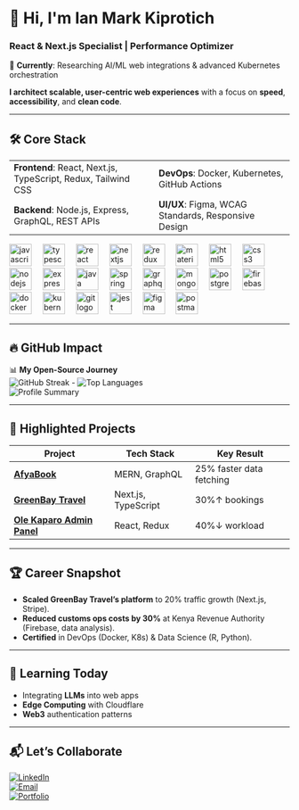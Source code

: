 # 👋 Hi, I'm Ian Mark Kiprotich  
### **React & Next.js Specialist | Performance Optimizer**  
🔭 **Currently**: Researching AI/ML web integrations & advanced Kubernetes orchestration  

**I architect scalable, user-centric web experiences** with a focus on **speed**, **accessibility**, and **clean code**.  

---

## 🛠️ Core Stack  

|||
|------------------------|--------------------|
| **Frontend**: React, Next.js, TypeScript, Redux, Tailwind CSS | **DevOps**: Docker, Kubernetes, GitHub Actions |
| **Backend**: Node.js, Express, GraphQL, REST APIs | **UI/UX**: Figma, WCAG Standards, Responsive Design |



<div align="left">
  <!-- Frontend -->
  <img src="https://cdn.jsdelivr.net/gh/devicons/devicon/icons/javascript/javascript-original.svg" height="40" alt="javascript logo" />
  <img width="12" />
  <img src="https://cdn.jsdelivr.net/gh/devicons/devicon/icons/typescript/typescript-original.svg" height="40" alt="typescript logo" />
  <img width="12" />
  <img src="https://cdn.jsdelivr.net/gh/devicons/devicon/icons/react/react-original.svg" height="40" alt="react logo" />
  <img width="12" />
  <img src="https://cdn.jsdelivr.net/gh/devicons/devicon/icons/nextjs/nextjs-original.svg" height="40" alt="nextjs logo" />
  <img width="12" />
  <img src="https://cdn.jsdelivr.net/gh/devicons/devicon/icons/redux/redux-original.svg" height="40" alt="redux logo" />
  <img width="12" />
  <img src="https://cdn.jsdelivr.net/gh/devicons/devicon/icons/materialui/materialui-original.svg" height="40" alt="materialui logo" />
  <img width="12" />
  <img src="https://cdn.jsdelivr.net/gh/devicons/devicon/icons/html5/html5-original.svg" height="40" alt="html5 logo" />
  <img width="12" />
  <img src="https://cdn.jsdelivr.net/gh/devicons/devicon/icons/css3/css3-original.svg" height="40" alt="css3 logo" />
  
  <!-- Backend/DevOps -->
  <img width="12" />
  <img src="https://cdn.jsdelivr.net/gh/devicons/devicon/icons/nodejs/nodejs-original.svg" height="40" alt="nodejs logo" />
  <img width="12" />
  <img src="https://cdn.jsdelivr.net/gh/devicons/devicon/icons/express/express-original.svg" height="40" alt="express logo" />
  <img width="12" />
  <img src="https://cdn.jsdelivr.net/gh/devicons/devicon/icons/java/java-original.svg" height="40" alt="java logo" />
  <img width="12" />
  <img src="https://cdn.jsdelivr.net/gh/devicons/devicon/icons/spring/spring-original.svg" height="40" alt="spring logo" />
  <img width="12" />
  <img src="https://cdn.jsdelivr.net/gh/devicons/devicon/icons/graphql/graphql-plain.svg" height="40" alt="graphql logo" />
  <img width="12" />
  <img src="https://cdn.jsdelivr.net/gh/devicons/devicon/icons/mongodb/mongodb-original.svg" height="40" alt="mongodb logo" />
  <img width="12" />
  <img src="https://cdn.jsdelivr.net/gh/devicons/devicon/icons/postgresql/postgresql-original.svg" height="40" alt="postgresql logo" />
  <img width="12" />
  <img src="https://cdn.jsdelivr.net/gh/devicons/devicon/icons/firebase/firebase-plain.svg" height="40" alt="firebase logo" />
  <img width="12" />
  <img src="https://cdn.jsdelivr.net/gh/devicons/devicon/icons/docker/docker-original.svg" height="40" alt="docker logo" />
  <img width="12" />
  <img src="https://cdn.jsdelivr.net/gh/devicons/devicon/icons/kubernetes/kubernetes-plain.svg" height="40" alt="kubernetes logo" />
  
  <!-- Tools -->
  <img width="12" />
  <img src="https://cdn.jsdelivr.net/gh/devicons/devicon/icons/git/git-original.svg" height="40" alt="git logo" />
  <img width="12" />
  <img src="https://cdn.jsdelivr.net/gh/devicons/devicon/icons/jest/jest-plain.svg" height="40" alt="jest logo" />
  <img width="12" />
  <img src="https://cdn.jsdelivr.net/gh/devicons/devicon/icons/figma/figma-original.svg" height="40" alt="figma logo" />
  <img width="12" />
  <img src="https://cdn.jsdelivr.net/gh/devicons/devicon/icons/postman/postman-original.svg" height="40" alt="postman logo" />
</div>





---

## 🔥 GitHub Impact  
<div align="left">
  
📊 **My Open-Source Journey**  
![GitHub Streak](https://streak-stats.demolab.com/?user=Ian-arap-kirui&theme=radical)  -
![Top Languages](https://github-readme-stats.vercel.app/api/top-langs/?username=Ian-arap-kirui&layout=compact&theme=radical&hide_border=true)  
![Profile Summary](https://github-profile-summary-cards.vercel.app/api/cards/profile-details?username=Ian-arap-kirui&theme=radical) 

</div>

---

## 💼 Highlighted Projects  

| Project | Tech Stack | Key Result |  
|---------|------------|------------|  
| **[AfyaBook](https://github.com/...)** | MERN, GraphQL | 25% faster data fetching |  
| **[GreenBay Travel](https://greenbaytravel.com)** | Next.js, TypeScript | 30%↑ bookings |  
| **[Ole Kaparo Admin Panel](https://github.com/...)** | React, Redux | 40%↓ workload |  

---

## 🏆 Career Snapshot  
- **Scaled GreenBay Travel’s platform** to 20% traffic growth (Next.js, Stripe).  
- **Reduced customs ops costs by 30%** at Kenya Revenue Authority (Firebase, data analysis).  
- **Certified** in DevOps (Docker, K8s) & Data Science (R, Python).  

---

## 🌱 Learning Today  
- Integrating **LLMs** into web apps  
- **Edge Computing** with Cloudflare  
- **Web3** authentication patterns  

---


###


## 📬 Let’s Collaborate  
[![LinkedIn](https://img.shields.io/badge/LinkedIn-Connect-blue?style=flat-square&logo=linkedin)](https://www.linkedin.com/in/mark-ian/)  
[![Email](https://img.shields.io/badge/Email-Contact-red?style=flat-square&logo=gmail)](mailto:mark.kiprotich@strathmore.edu)  
[![Portfolio](https://img.shields.io/badge/Portfolio-Coming_Soon-green?style=flat-square)](https://...)  
